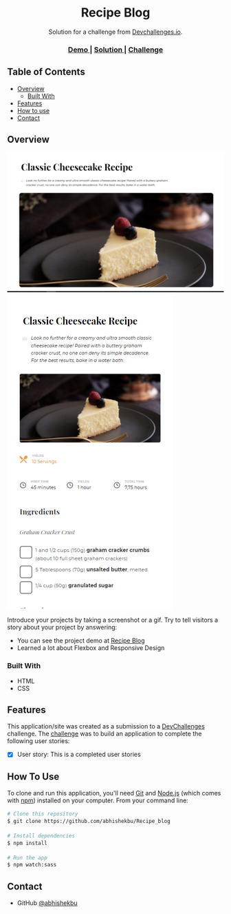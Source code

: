 <!-- Please update value in the {}  -->

<h1 align="center">Recipe Blog</h1>

<div align="center">
   Solution for a challenge from  <a href="http://devchallenges.io" target="_blank">Devchallenges.io</a>.
</div>

<div align="center">
  <h3>
    <a href="https://brave-lamarr-e3f6df.netlify.app/">
      Demo
    </a>
    <span> | </span>
    <a href="https://devchallenges.io/solutions/GcXIOJT7YVS5I8vjvFnm">
      Solution
    </a>
    <span> | </span>
    <a href="https://{your-url-to-the-challenge}">
      Challenge
    </a>
  </h3>
</div>

<!-- TABLE OF CONTENTS -->

## Table of Contents

- [Overview](#overview)
  - [Built With](#built-with)
- [Features](#features)
- [How to use](#how-to-use)
- [Contact](#contact)

<!-- OVERVIEW -->

## Overview

![screenshot](https://github.com/abhishekbu/Recipe_blog/blob/master/screenshots/screenshot-1.png)
![screenshot](https://github.com/abhishekbu/Recipe_blog/blob/master/screenshots/screenshot-2.png)

Introduce your projects by taking a screenshot or a gif. Try to tell visitors a story about your project by answering:

- You can see the project demo at <a href="https://brave-lamarr-e3f6df.netlify.app/">Recipe Blog</a>
- Learned a lot about Flexbox and Responsive Design

### Built With

<!-- This section should list any major frameworks that you built your project using. Here are a few examples.-->

- HTML
- CSS


## Features

<!-- List the features of your application or follow the template. Don't share the figma file here :) -->

This application/site was created as a submission to a [DevChallenges](https://devchallenges.io/challenges) challenge. The [challenge](https://devchallenges.io/challenges/TtUjDt19eIHxNQ4n5jps) was to build an application to complete the following user stories:

- [x] User story: This is a completed user stories

## How To Use

To clone and run this application, you'll need [Git](https://git-scm.com) and [Node.js](https://nodejs.org/en/download/) (which comes with [npm](http://npmjs.com)) installed on your computer. From your command line:

```bash
# Clone this repository
$ git clone https://github.com/abhishekbu/Recipe_blog

# Install dependencies
$ npm install

# Run the app
$ npm watch:sass
```

## Contact

- GitHub [@abhishekbu](https://github.com/abhishekbu)
